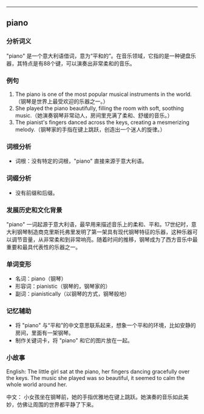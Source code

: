 
---------------
## piano
### 分析词义
"piano" 是一个意大利语借词，意为“平和的”。在音乐领域，它指的是一种键盘乐器，其特点是有88个键，可以演奏出非常柔和的音乐。

### 例句
1. The piano is one of the most popular musical instruments in the world.（钢琴是世界上最受欢迎的乐器之一。）
2. She played the piano beautifully, filling the room with soft, soothing music.（她演奏钢琴非常动人，房间里充满了柔和、舒缓的音乐。）
3. The pianist's fingers danced across the keys, creating a mesmerizing melody.（钢琴家的手指在键上跳跃，创造出一个迷人的旋律。）

### 词根分析
- 词根：没有特定的词根，"piano" 直接来源于意大利语。

### 词缀分析
- 没有前缀和后缀。

### 发展历史和文化背景
"piano" 一词起源于意大利语，最早用来描述音乐上的柔和、平和。17世纪时，意大利钢琴制造商克里斯托弗里发明了第一架具有现代钢琴特征的乐器，这种乐器可以调节音量，从非常柔和到非常响亮。随着时间的推移，钢琴成为了西方音乐中最重要和最具代表性的乐器之一。

### 单词变形
- 名词：piano（钢琴）
- 形容词：pianistic（钢琴的，钢琴家的）
- 副词：pianistically（以钢琴的方式，钢琴般地）

### 记忆辅助
- 将 "piano" 与“平和”的中文意思联系起来，想象一个平和的环境，比如安静的房间，里面有一架钢琴。
- 制作关键词卡，将 "piano" 和它的图片放在一起。

### 小故事
English:
The little girl sat at the piano, her fingers dancing gracefully over the keys. The music she played was so beautiful, it seemed to calm the whole world around her.

中文：
小女孩坐在钢琴前，她的手指优雅地在键上跳跃。她演奏的音乐如此美妙，仿佛让周围的世界都平静了下来。

